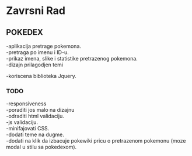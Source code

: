 # Zavrsni Rad

## POKEDEX

-aplikacija pretrage pokemona. <br>
-pretraga po imenu i ID-u. <br>
-prikaz imena, slike i statistike pretrazenog pokemona. <br>
-dizajn prilagodjen temi <br>

-koriscena biblioteka Jquery. <br>

### TODO
-responsiveness <br>
-poraditi jos malo na dizajnu <br>
-odraditi html validaciju. <br>
-js validaciju. <br>
-minifajovati CSS. <br>
-dodati teme na dugme. <br>
-dodati na klik da izbacuje pokewiki pricu o pretrazenom pokemonu (moze modal u stilu sa pokedexom).

